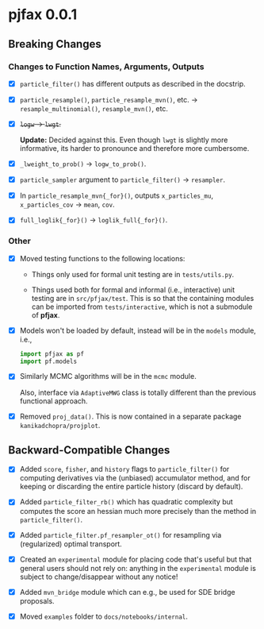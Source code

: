 # pjfax 0.0.1

## Breaking Changes

### Changes to Function Names, Arguments, Outputs

- [x] `particle_filter()` has different outputs as described in the docstrip.

- [x] `particle_resample()`, `particle_resample_mvn()`, etc. -> `resample_multinomial()`, `resample_mvn()`, etc.

- [x] ~~`logw` -> `lwgt`.~~

	**Update:** Decided against this.  Even though `lwgt` is slightly more informative, its harder to pronounce and therefore more cumbersome.

- [x] `_lweight_to_prob()` -> `logw_to_prob()`.

- [x] `particle_sampler` argument to `particle_filter()` -> `resampler`.

- [x] In `particle_resample_mvn{_for}()`, outputs `x_particles_mu`, `x_particles_cov` -> `mean`, `cov`.

- [x] `full_loglik{_for}()` -> `loglik_full{_for}()`. 

### Other

- [x] Moved testing functions to the following locations:

	- Things only used for formal unit testing are in `tests/utils.py`.
	
	- Things used both for formal and informal (i.e., interactive) unit testing are in `src/pfjax/test`.  This is so that the containing modules can be imported from `tests/interactive`, which is not a submodule of **pfjax**.

- [x] Models won't be loaded by default, instead will be in the `models` module, i.e.,

	```python
	import pfjax as pf
	import pf.models
	```
	
- [x] Similarly MCMC algorithms will be in the `mcmc` module. 

	Also, interface via `AdaptiveMWG` class is totally different than the previous functional approach.

- [x] Removed `proj_data()`.  This is now contained in a separate package `kanikadchopra/projplot`.

## Backward-Compatible Changes

- [x] Added `score`, `fisher`, and `history` flags to `particle_filter()` for computing derivatives via the (unbiased) accumulator method, and for keeping or discarding the entire particle history (discard by default).

- [x] Added `particle_filter_rb()` which has quadratic complexity but computes the score an hessian much more precisely than the method in `particle_filter()`.

- [x] Added `particle_filter.pf_resampler_ot()` for resampling via (regularized) optimal transport.

- [x] Created an `experimental` module for placing code that's useful but that general users should not rely on: anything in the `experimental` module is subject to change/disappear without any notice!

- [x] Added `mvn_bridge` module which can e.g., be used for SDE bridge proposals.

- [x] Moved `examples` folder to `docs/notebooks/internal`.

